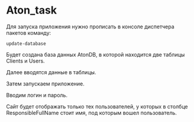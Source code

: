 # Aton_task
Для запуска приложения нужно прописать в консоле диспетчера пакетов команду:
```
update-database
```

Будет создана база данных AtonDB, в которой находится две таблицы Clients и Users.

Далее вводятся данные в таблицы.

Затем запускаем приложение.

Вводим логин и пароль.

Сайт будет отображать только тех пользователей, у которых в столбце ResponsibleFullName стоит имя, под которым вошел пользователь.  
